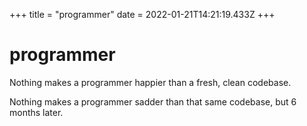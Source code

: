+++
title = "programmer"
date = 2022-01-21T14:21:19.433Z
+++
# programmer

Nothing makes a programmer happier than a fresh, clean codebase.

Nothing makes a programmer sadder than that same codebase, but 6 months later.

